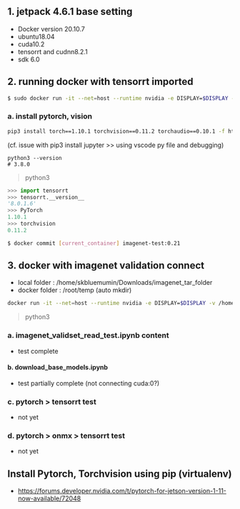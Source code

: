 ## 1. jetpack 4.6.1 base setting
 - Docker version 20.10.7
 - ubuntu18.04
 - cuda10.2
 - tensorrt and cudnn8.2.1
 - sdk 6.0


## 2. running docker with tensorrt imported
```bash
$ sudo docker run -it --net=host --runtime nvidia -e DISPLAY=$DISPLAY -v /tmp/.X11-unix/:/tmp/.X11-unix nvcr.io/nvidia/l4t-tensorrt:r8.0.1-runtime
```

### a. install pytorch, vision
```bash
pip3 install torch==1.10.1 torchvision==0.11.2 torchaudio==0.10.1 -f https://download.pytorch.org/whl/torch_stable.html
```
(cf. issue with pip3 install jupyter >> using vscode py file and debugging)

```
python3 --version
# 3.8.0
```

> python3
```python
>>> import tensorrt
>>> tensorrt.__version__
'8.0.1.6'
>>> PyTorch 
1.10.1
>>> torchvision 
0.11.2
```

```bash
$ docker commit [current_container] imagenet-test:0.21
```

## 3. docker with imagenet validation connect
 - local folder : /home/skbluemumin/Downloads/imagenet_tar_folder
 - docker folder : /root/temp (auto mkdir)
```bash
docker run -it --net=host --runtime nvidia -e DISPLAY=$DISPLAY -v /home/skbluemumin/Downloads/imagenet_tar_folder:/root/temp imagenet-test:0.21
```

> python3 

### a. imagenet_validset_read_test.ipynb content
 - test complete

#### b. download_base_models.ipynb
 - test partially complete (not connecting cuda:0?)

### c. pytorch > tensorrt test
 - not yet

### d. pytorch > onmx > tensorrt test
 - not yet


## Install Pytorch, Torchvision using pip (virtualenv)
 - https://forums.developer.nvidia.com/t/pytorch-for-jetson-version-1-11-now-available/72048